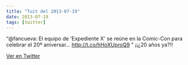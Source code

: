 ```yaml
---
title: "Tuit del 2013-07-19"
date: 2013-07-19
tags: [twitter]
---
```


“@fancueva: El equipo de 'Expediente X' se reúne en la Comic-Con para celebrar el 20º aniversar... http://t.co/hHoXUproQ9 ” ¡¡¿20 años ya?!!



[Ver en Twitter](https://twitter.com/i/web/status/358326130677264385)
